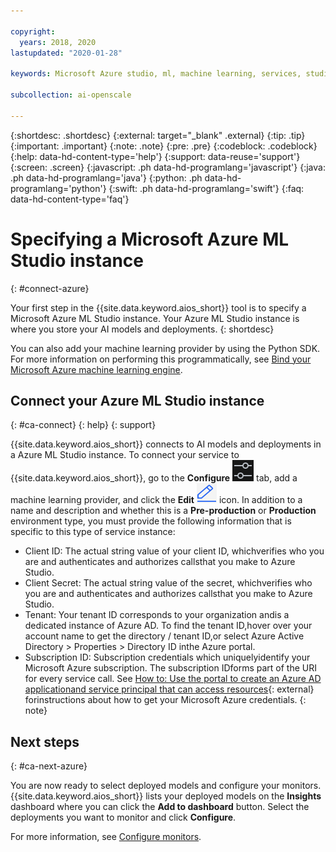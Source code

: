 ```yaml
---

copyright:
  years: 2018, 2020
lastupdated: "2020-01-28"

keywords: Microsoft Azure studio, ml, machine learning, services, studio

subcollection: ai-openscale

---
```


{:shortdesc: .shortdesc}
{:external: target="_blank" .external}
{:tip: .tip}
{:important: .important}
{:note: .note}
{:pre: .pre}
{:codeblock: .codeblock}
{:help: data-hd-content-type='help'}
{:support: data-reuse='support'}
{:screen: .screen}
{:javascript: .ph data-hd-programlang='javascript'}
{:java: .ph data-hd-programlang='java'}
{:python: .ph data-hd-programlang='python'}
{:swift: .ph data-hd-programlang='swift'}
{:faq: data-hd-content-type='faq'}

# Specifying a Microsoft Azure ML Studio instance
{: #connect-azure}

Your first step in the {{site.data.keyword.aios_short}} tool is to specify a Microsoft Azure ML Studio instance. Your Azure ML Studio instance is where you store your AI models and deployments.
{: shortdesc}

You can also add your machine learning provider by using the Python SDK. For more information on performing this programmatically, see [Bind your Microsoft Azure machine learning engine](/docs/services/ai-openscale?topic=ai-openscale-cml-azbind).

## Connect your Azure ML Studio instance
{: #ca-connect}
{: help} 
{: support}

{{site.data.keyword.aios_short}} connects to AI models and deployments in a Azure ML Studio instance. To connect your service to {{site.data.keyword.aios_short}}, go to the **Configure** ![The configuration tab icon](/images/wos-config-tab.png) tab, add a machine learning provider, and click the **Edit** ![The configuration tab icon](/images/wos-edit-icon.png) icon. In addition to a name and description and whether this is a **Pre-production** or **Production** environment type, you must provide the following information that is specific to this type of service instance:

- Client ID: The actual string value of your client ID, whichverifies who you are and authenticates and authorizes callsthat you make to Azure Studio.
- Client Secret: The actual string value of the secret, whichverifies who you are and authenticates and authorizes callsthat you make to Azure Studio.
- Tenant: Your tenant ID corresponds to your organization andis a dedicated instance of Azure AD. To find the tenant ID,hover over your account name to get the directory / tenant ID,or select Azure Active Directory > Properties > Directory ID inthe Azure portal.
- Subscription ID: Subscription credentials which uniquelyidentify your Microsoft Azure subscription. The subscription IDforms part of the URI for every service call.
See [How to: Use the portal to create an Azure AD applicationand service principal that can access resources](https://docsmicrosoft.com/en-us/azure/active-directory/develophowto-create-service-principal-portal){: external} forinstructions about how to get your Microsoft Azure credentials.
{: note}

## Next steps
{: #ca-next-azure}

You are now ready to select deployed models and configure your monitors. {{site.data.keyword.aios_short}} lists your deployed models on the **Insights** dashboard where you can click the **Add to dashboard** button. Select the deployments you want to monitor and click **Configure**.

For more information, see [Configure monitors](/docs/services/ai-openscale?topic=ai-openscale-mo-config).
